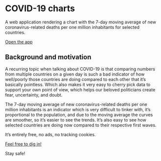 # COVID-19 charts

A web application rendering a chart with the 7-day moving average of new coronavirus-related deaths per one million inhabitants for selected countries.

[Open the app](https://covid-19-countries-chart.netlify.app/)


## Background and motivation

A recurring topic when talking about COVID-19 is that comparing numbers from multiple countries on a given day is such a bad indicator of how well/poorly those countries are doing compared to each other that it’s basically pointless. Which also makes it very easy to cherry pick data to support your own point of view, which helps our beloved politicians create fear, uncertainty, and doubt.

The 7-day moving average of new coronavirus-related deaths per one million inhabitants is an indicator which is very difficult to tinker with, it’s proportional to the population, and due to the moving average the curves are smoother, so it’s easier to see the trends. It’s also easy to see how selected countries are doing now compared to their respective first waves.

It’s entirely free, no ads, no tracking cookies.

[Feel free to dig in!](https://covid-19-countries-chart.netlify.app/)

Stay safe!


